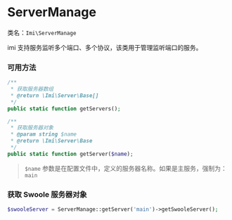 # ServerManage

类名：`Imi\ServerManage`

imi 支持服务监听多个端口、多个协议，该类用于管理监听端口的服务。

### 可用方法

```php
/**
 * 获取服务器数组
 * @return \Imi\Server\Base[]
 */
public static function getServers();

/**
 * 获取服务器对象
 * @param string $name
 * @return \Imi\Server\Base
 */
public static function getServer($name);
```

> `$name` 参数是在配置文件中，定义的服务器名称。如果是主服务，强制为：`main`

### 获取 Swoole 服务器对象

```php
$swooleServer = ServerManage::getServer('main')->getSwooleServer();
```